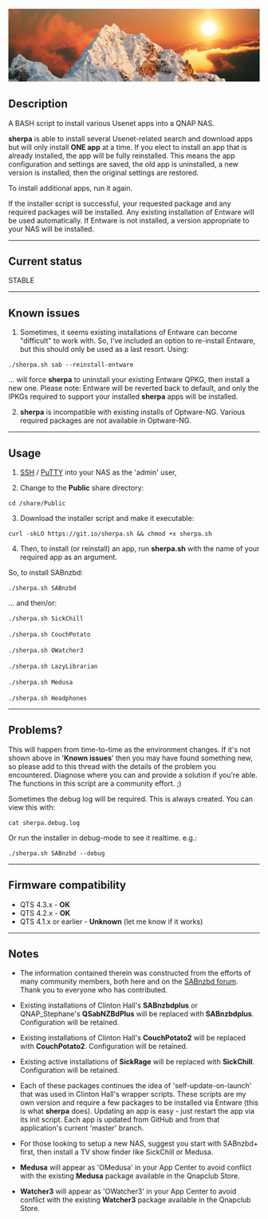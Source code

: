 ![icon](images/sherpa.wide.png)

## Description

A BASH script to install various Usenet apps into a QNAP NAS.

**sherpa** is able to install several Usenet-related search and download apps but will only install **ONE app** at a time. If you elect to install an app that is already installed, the app will be fully reinstalled. This means the app configuration and settings are saved, the old app is uninstalled, a new version is installed, then the original settings are restored.

To install additional apps, run it again.

If the installer script is successful, your requested package and any required packages will be installed. Any existing installation of Entware will be used automatically. If Entware is not installed, a version appropriate to your NAS will be installed.

---
## Current status

STABLE


---
## Known issues

1) Sometimes, it seems existing installations of Entware can become "difficult" to work with. So, I've included an option to re-install Entware, but this should only be used as a last resort. Using:

```
./sherpa.sh sab --reinstall-entware
```

... will force **sherpa** to uninstall your existing Entware QPKG, then install a new one. Please note: Entware will be reverted back to default, and only the IPKGs required to support your installed **sherpa** apps will be installed.


2) **sherpa** is incompatible with existing installs of Optware-NG. Various required packages are not available in Optware-NG.

---
## Usage

1) [SSH](https://wiki.qnap.com/wiki/How_to_SSH_into_your_QNAP_device) / [PuTTY](http://www.putty.org/) into your NAS as the 'admin' user,

2) Change to the **Public** share directory:

```
cd /share/Public
```

3) Download the installer script and make it executable:

```
curl -skLO https://git.io/sherpa.sh && chmod +x sherpa.sh
```

4) Then, to install (or reinstall) an app, run **sherpa.sh** with the name of your required app as an argument.

So, to install SABnzbd:

```
./sherpa.sh SABnzbd
```

... and then/or:

```
./sherpa.sh SickChill

./sherpa.sh CouchPotato

./sherpa.sh OWatcher3

./sherpa.sh LazyLibrarian

./sherpa.sh Medusa

./sherpa.sh Headphones
```

---
## Problems?

This will happen from time-to-time as the environment changes. If it's not shown above in '**Known issues**' then you may have found something new, so please add to this thread with the details of the problem you encountered. Diagnose where you can and provide a solution if you're able. The functions in this script are a community effort. ;)

Sometimes the debug log will be required. This is always created. You can view this with:

```
cat sherpa.debug.log
```

Or run the installer in debug-mode to see it realtime. e.g.:

```
./sherpa.sh SABnzbd --debug
```

---
## Firmware compatibility

* QTS 4.3.x - **OK**
* QTS 4.2.x - **OK**
* QTS 4.1.x or earlier - **Unknown** (let me know if it works)

---
## Notes

* The information contained therein was constructed from the efforts of many community members, both here and on the [SABnzbd forum](https://forums.sabnzbd.org/). Thank you to everyone who has contributed.

* Existing installations of Clinton Hall's **SABnzbdplus** or QNAP_Stephane's **QSabNZBdPlus** will be replaced with **SABnzbdplus**. Configuration will be retained.

* Existing installations of Clinton Hall's **CouchPotato2** will be replaced with **CouchPotato2**. Configuration will be retained.

* Existing active installations of **SickRage** will be replaced with **SickChill**. Configuration will be retained.

* Each of these packages continues the idea of 'self-update-on-launch' that was used in Clinton Hall's wrapper scripts. These scripts are my own version and require a few packages to be installed via Entware (this is what **sherpa** does). Updating an app is easy - just restart the app via its init script. Each app is updated from GitHub and from that application's current 'master' branch.

* For those looking to setup a new NAS, suggest you start with SABnzbd+ first, then install a TV show finder like SickChill or Medusa.

* **Medusa** will appear as 'OMedusa' in your App Center to avoid conflict with the existing **Medusa** package available in the Qnapclub Store.

* **Watcher3** will appear as 'OWatcher3' in your App Center to avoid conflict with the existing **Watcher3** package available in the Qnapclub Store.
